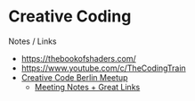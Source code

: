 # Creative Coding

Notes / Links

- https://thebookofshaders.com/
- https://www.youtube.com/c/TheCodingTrain
- [Creative Code Berlin Meetup](https://www.meetup.com/creativeCodeBerlin/])
  - [Meeting Notes + Great Links](https://funprogramming.org/pad/p/ccs)
